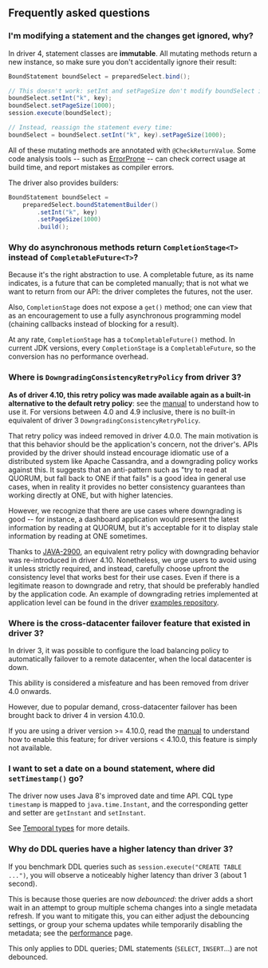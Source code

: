 ## Frequently asked questions

### I'm modifying a statement and the changes get ignored, why?

In driver 4, statement classes are **immutable**. All mutating methods return a new instance, so
make sure you don't accidentally ignore their result:

```java
BoundStatement boundSelect = preparedSelect.bind();

// This doesn't work: setInt and setPageSize don't modify boundSelect in place:
boundSelect.setInt("k", key);
boundSelect.setPageSize(1000);
session.execute(boundSelect);

// Instead, reassign the statement every time:
boundSelect = boundSelect.setInt("k", key).setPageSize(1000);
```

All of these mutating methods are annotated with `@CheckReturnValue`. Some code analysis tools --
such as [ErrorProne](https://errorprone.info/) -- can check correct usage at build time, and report
mistakes as compiler errors.

The driver also provides builders:

```java
BoundStatement boundSelect =
    preparedSelect.boundStatementBuilder()
        .setInt("k", key)
        .setPageSize(1000)
        .build();
```

### Why do asynchronous methods return `CompletionStage<T>` instead of `CompletableFuture<T>`?

Because it's the right abstraction to use. A completable future, as its name indicates, is a future
that can be completed manually; that is not what we want to return from our API: the driver
completes the futures, not the user.

Also, `CompletionStage` does not expose a `get()` method; one can view that as an encouragement to
use a fully asynchronous programming model (chaining callbacks instead of blocking for a result).

At any rate, `CompletionStage` has a `toCompletableFuture()` method. In current JDK versions, every
`CompletionStage` is a `CompletableFuture`, so the conversion has no performance overhead.

### Where is `DowngradingConsistencyRetryPolicy` from driver 3?

**As of driver 4.10, this retry policy was made available again as a built-in alternative to the 
default retry policy**: see the [manual](../manual/core/retries) to understand how to use it. 
For versions between 4.0 and 4.9 inclusive, there is no built-in equivalent of driver 3 
`DowngradingConsistencyRetryPolicy`.

That retry policy was indeed removed in driver 4.0.0. The main motivation is that this behavior 
should be the application's concern, not the driver's. APIs provided by the driver should instead 
encourage idiomatic use of a distributed system like Apache Cassandra, and a downgrading policy 
works against this. It suggests that an anti-pattern such as "try to read at QUORUM, but fall back 
to ONE if that fails" is a good idea in general use cases, when in reality it provides no better 
consistency guarantees than working directly at ONE, but with higher latencies. 

However, we recognize that there are use cases where downgrading is good -- for instance, a 
dashboard application would present the latest information by reading at QUORUM, but it's acceptable 
for it to display stale information by reading at ONE sometimes. 

Thanks to [JAVA-2900], an equivalent retry policy with downgrading behavior was re-introduced in
driver 4.10. Nonetheless, we urge users to avoid using it unless strictly required, and instead, 
carefully choose upfront the consistency level that works best for their use cases. Even if there 
is a legitimate reason to downgrade and retry, that should be preferably handled by the application 
code. An example of downgrading retries implemented at application level can be found in the driver
[examples repository].

[JAVA-2900]: https://datastax-oss.atlassian.net/browse/JAVA-2900
[examples repository]: https://github.com/datastax/java-driver/blob/4.x/examples/src/main/java/com/datastax/oss/driver/examples/retry/DowngradingRetry.java

### Where is the cross-datacenter failover feature that existed in driver 3?

In driver 3, it was possible to configure the load balancing policy to automatically failover to
a remote datacenter, when the local datacenter is down.

This ability is considered a misfeature and has been removed from driver 4.0 onwards.

However, due to popular demand, cross-datacenter failover has been brought back to driver 4 in
version 4.10.0.

If you are using a driver version >= 4.10.0, read the [manual](../manual/core/loadbalancing/) to
understand how to enable this feature; for driver versions < 4.10.0, this feature is simply not
available.

### I want to set a date on a bound statement, where did `setTimestamp()` go?

The driver now uses Java 8's improved date and time API. CQL type `timestamp` is mapped to
`java.time.Instant`, and the corresponding getter and setter are `getInstant` and `setInstant`.

See [Temporal types](../manual/core/temporal_types/) for more details.

### Why do DDL queries have a higher latency than driver 3?

If you benchmark DDL queries such as `session.execute("CREATE TABLE ...")`, you will observe a
noticeably higher latency than driver 3 (about 1 second).

This is because those queries are now *debounced*: the driver adds a short wait in an attempt to
group multiple schema changes into a single metadata refresh. If you want to mitigate this, you can
either adjust the debouncing settings, or group your schema updates while temporarily disabling the
metadata; see the [performance](../manual/core/performance/#debouncing) page.

This only applies to DDL queries; DML statements (`SELECT`, `INSERT`...) are not debounced.
